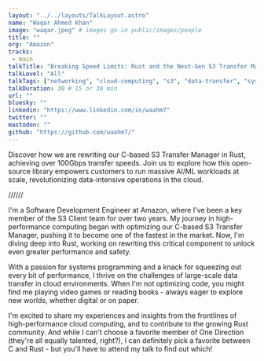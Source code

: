 ```yaml
---
layout: "../../layouts/TalkLayout.astro"
name: "Waqar Ahmed Khan"
image: "waqar.jpeg" # images go in public/images/people
title: ""
org: "Amazon"
tracks: 
 - main
talkTitle: "Breaking Speed Limits: Rust and the Next-Gen S3 Transfer Manager"
talkLevel: "All"
talkTags: ["networking", "cloud-computing", "s3", "data-transfer", "systems-programming", "c-to-rust", "optimization", "rust", "performance"]
talkDuration: 30 # 15 or 30 min
url: ""
bluesky: ""
linkedin: "https://www.linkedin.com/in/waahm7"
twitter: ""
mastodon: ""
github: "https://github.com/waahm7/"
---
```


Discover how we are rewriting our C-based S3 Transfer Manager in Rust, achieving over 100Gbps transfer speeds. Join us to explore how this open-source library empowers customers to run massive AI/ML workloads at scale, revolutionizing data-intensive operations in the cloud.

////// <!-- sepatator between abstract and bio -->

I'm a Software Development Engineer at Amazon, where I've been a key member of the S3 Client team for over two years. My journey in high-performance computing began with optimizing our C-based S3 Transfer Manager, pushing it to become one of the fastest in the market. Now, I'm diving deep into Rust, working on rewriting this critical component to unlock even greater performance and safety.

With a passion for systems programming and a knack for squeezing out every bit of performance, I thrive on the challenges of large-scale data transfer in cloud environments. When I'm not optimizing code, you might find me playing video games or reading books - always eager to explore new worlds, whether digital or on paper.

I'm excited to share my experiences and insights from the frontlines of high-performance cloud computing, and to contribute to the growing Rust community. And while I can't choose a favorite member of One Direction (they're all equally talented, right?), I can definitely pick a favorite between C and Rust - but you'll have to attend my talk to find out which!



